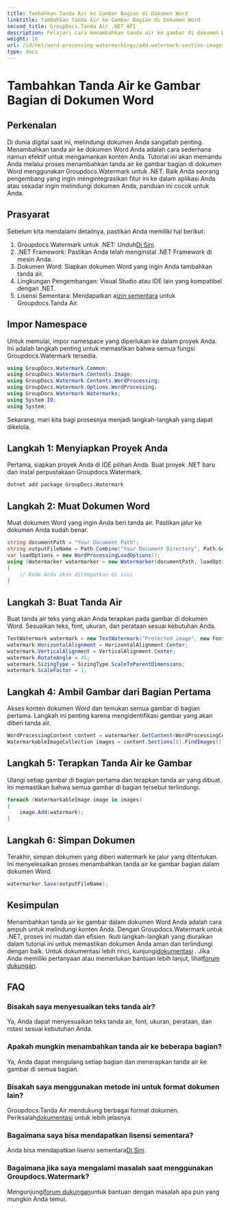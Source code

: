 ```yaml
---
title: Tambahkan Tanda Air ke Gambar Bagian di Dokumen Word
linktitle: Tambahkan Tanda Air ke Gambar Bagian di Dokumen Word
second_title: GroupDocs.Tanda Air .NET API
description: Pelajari cara menambahkan tanda air ke gambar di dokumen Word menggunakan Groupdocs untuk .NET. Ikuti panduan kami untuk perlindungan dokumen yang aman dan profesional.
weight: 16
url: /id/net/word-processing-watermarkings/add-watermark-section-images-word-docs/
type: docs
---
```

# Tambahkan Tanda Air ke Gambar Bagian di Dokumen Word

## Perkenalan
Di dunia digital saat ini, melindungi dokumen Anda sangatlah penting. Menambahkan tanda air ke dokumen Word Anda adalah cara sederhana namun efektif untuk mengamankan konten Anda. Tutorial ini akan memandu Anda melalui proses menambahkan tanda air ke gambar bagian di dokumen Word menggunakan Groupdocs.Watermark untuk .NET. Baik Anda seorang pengembang yang ingin mengintegrasikan fitur ini ke dalam aplikasi Anda atau sekadar ingin melindungi dokumen Anda, panduan ini cocok untuk Anda.
## Prasyarat
Sebelum kita mendalami detailnya, pastikan Anda memiliki hal berikut:
1.  Groupdocs.Watermark untuk .NET: Unduh[Di Sini](https://releases.groupdocs.com/Watermark/net/).
2. .NET Framework: Pastikan Anda telah menginstal .NET Framework di mesin Anda.
3. Dokumen Word: Siapkan dokumen Word yang ingin Anda tambahkan tanda air.
4. Lingkungan Pengembangan: Visual Studio atau IDE lain yang kompatibel dengan .NET.
5.  Lisensi Sementara: Mendapatkan a[izin sementara](https://purchase.groupdocs.com/temporary-license/) untuk Groupdocs.Tanda Air.
## Impor Namespace
Untuk memulai, impor namespace yang diperlukan ke dalam proyek Anda. Ini adalah langkah penting untuk memastikan bahwa semua fungsi Groupdocs.Watermark tersedia.
```csharp
using GroupDocs.Watermark.Common;
using GroupDocs.Watermark.Contents.Image;
using GroupDocs.Watermark.Contents.WordProcessing;
using GroupDocs.Watermark.Options.WordProcessing;
using GroupDocs.Watermark.Watermarks;
using System.IO;
using System;
```
Sekarang, mari kita bagi prosesnya menjadi langkah-langkah yang dapat dikelola.
## Langkah 1: Menyiapkan Proyek Anda
Pertama, siapkan proyek Anda di IDE pilihan Anda. Buat proyek .NET baru dan instal perpustakaan Groupdocs.Watermark.
```bash
dotnet add package GroupDocs.Watermark
```
## Langkah 2: Muat Dokumen Word
Muat dokumen Word yang ingin Anda beri tanda air. Pastikan jalur ke dokumen Anda sudah benar.
```csharp
string documentPath = "Your Document Path";
string outputFileName = Path.Combine("Your Document Directory", Path.GetFileName(documentPath));
var loadOptions = new WordProcessingLoadOptions();
using (Watermarker watermarker = new Watermarker(documentPath, loadOptions))
{
    // Kode Anda akan ditempatkan di sini
}
```
## Langkah 3: Buat Tanda Air
Buat tanda air teks yang akan Anda terapkan pada gambar di dokumen Word. Sesuaikan teks, font, ukuran, dan perataan sesuai kebutuhan Anda.
```csharp
TextWatermark watermark = new TextWatermark("Protected image", new Font("Arial", 8));
watermark.HorizontalAlignment = HorizontalAlignment.Center;
watermark.VerticalAlignment = VerticalAlignment.Center;
watermark.RotateAngle = 45;
watermark.SizingType = SizingType.ScaleToParentDimensions;
watermark.ScaleFactor = 1;
```
## Langkah 4: Ambil Gambar dari Bagian Pertama
Akses konten dokumen Word dan temukan semua gambar di bagian pertama. Langkah ini penting karena mengidentifikasi gambar yang akan diberi tanda air.
```csharp
WordProcessingContent content = watermarker.GetContent<WordProcessingContent>();
WatermarkableImageCollection images = content.Sections[0].FindImages();
```
## Langkah 5: Terapkan Tanda Air ke Gambar
Ulangi setiap gambar di bagian pertama dan terapkan tanda air yang dibuat. Ini memastikan bahwa semua gambar di bagian tersebut terlindungi.
```csharp
foreach (WatermarkableImage image in images)
{
    image.Add(watermark);
}
```
## Langkah 6: Simpan Dokumen
Terakhir, simpan dokumen yang diberi watermark ke jalur yang ditentukan. Ini menyelesaikan proses menambahkan tanda air ke gambar bagian dalam dokumen Word.
```csharp
watermarker.Save(outputFileName);
```
## Kesimpulan
Menambahkan tanda air ke gambar dalam dokumen Word Anda adalah cara ampuh untuk melindungi konten Anda. Dengan Groupdocs.Watermark untuk .NET, proses ini mudah dan efisien. Ikuti langkah-langkah yang diuraikan dalam tutorial ini untuk memastikan dokumen Anda aman dan terlindungi dengan baik.
 Untuk dokumentasi lebih rinci, kunjungi[dokumentasi](https://tutorials.groupdocs.com/Watermark/net/) . Jika Anda memiliki pertanyaan atau memerlukan bantuan lebih lanjut, lihat[forum dukungan](https://forum.groupdocs.com/c/watermark/19).
## FAQ
### Bisakah saya menyesuaikan teks tanda air?
Ya, Anda dapat menyesuaikan teks tanda air, font, ukuran, perataan, dan rotasi sesuai kebutuhan Anda.
### Apakah mungkin menambahkan tanda air ke beberapa bagian?
Ya, Anda dapat mengulang setiap bagian dan menerapkan tanda air ke gambar di semua bagian.
### Bisakah saya menggunakan metode ini untuk format dokumen lain?
 Groupdocs.Tanda Air mendukung berbagai format dokumen. Periksalah[dokumentasi](https://tutorials.groupdocs.com/Watermark/net/) untuk lebih jelasnya.
### Bagaimana saya bisa mendapatkan lisensi sementara?
 Anda bisa mendapatkan lisensi sementara[Di Sini](https://purchase.groupdocs.com/temporary-license/).
### Bagaimana jika saya mengalami masalah saat menggunakan Groupdocs.Watermark?
 Mengunjungi[forum dukungan](https://forum.groupdocs.com/c/watermark/19)untuk bantuan dengan masalah apa pun yang mungkin Anda temui.